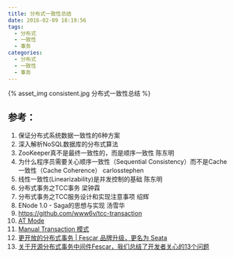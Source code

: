 ```yaml
---
title: 分布式一致性总结
date: 2016-02-09 18:19:56
tags:
  - 分布式
  - 一致性
  - 事务
categories: 
  - 分布式
  - 一致性    
  - 事务
---
```


{% asset_img  consistent.jpg  分布式一致性总结 %}

## 参考：

1. 保证分布式系统数据一致性的6种方案
2. 深入解析NoSQL数据库的分布式算法
3. ZooKeeper真不是最终一致性的，而是顺序一致性 陈东明
4. 为什么程序员需要关心顺序一致性（Sequential Consistency）而不是Cache一致性（Cache Coherence） carlosstephen
5. 线性一致性(Linearizability)是并发控制的基础 陈东明
6. 分布式事务之TCC事务 梁钟霖
7. 分布式事务之TCC服务设计和实现注意事项 绍辉
8. ENode 1.0 - Saga的思想与实现 汤雪华
9. https://github.com/www6v/tcc-transaction
10. [AT Mode](https://github.com/seata/seata/wiki/AT-Mode)
11. [Manual Transaction 模式](https://github.com/seata/seata/wiki/MT-Mode)
12. [更开放的分布式事务 | Fescar 品牌升级，更名为 Seata](https://mp.weixin.qq.com/s/S0touTyVWfolEqgFaAjLxg)
13. [关于开源分布式事务中间件Fescar，我们总结了开发者关心的13个问题](https://mp.weixin.qq.com/s/XTCZEZdmToWrETbR1GtR4g)
